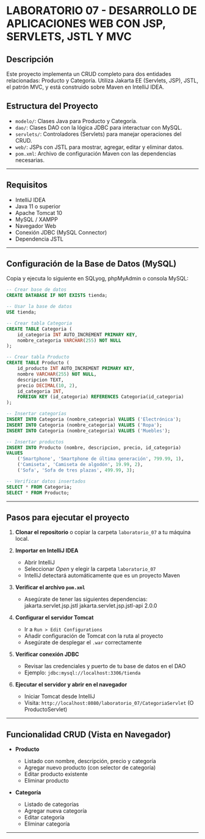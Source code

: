 # LABORATORIO 07 - DESARROLLO DE APLICACIONES WEB CON JSP, SERVLETS, JSTL Y MVC

## Descripción
Este proyecto implementa un CRUD completo para dos entidades relacionadas: Producto y Categoría. Utiliza Jakarta EE (Servlets, JSP), JSTL, el patrón MVC, y está construido sobre Maven en IntelliJ IDEA.

## Estructura del Proyecto
- `modelo/`: Clases Java para Producto y Categoría.
- `dao/`: Clases DAO con la lógica JDBC para interactuar con MySQL.
- `servlets/`: Controladores (Servlets) para manejar operaciones del CRUD.
- `web/`: JSPs con JSTL para mostrar, agregar, editar y eliminar datos.
- `pom.xml`: Archivo de configuración Maven con las dependencias necesarias.

---

## Requisitos
- IntelliJ IDEA
- Java 11 o superior
- Apache Tomcat 10
- MySQL / XAMPP
- Navegador Web
- Conexión JDBC (MySQL Connector)
- Dependencia JSTL

---

## Configuración de la Base de Datos (MySQL)

Copia y ejecuta lo siguiente en SQLyog, phpMyAdmin o consola MySQL:

```sql
-- Crear base de datos
CREATE DATABASE IF NOT EXISTS tienda;

-- Usar la base de datos
USE tienda;

-- Crear tabla Categoria
CREATE TABLE Categoria (
    id_categoria INT AUTO_INCREMENT PRIMARY KEY,
    nombre_categoria VARCHAR(255) NOT NULL
);

-- Crear tabla Producto
CREATE TABLE Producto (
    id_producto INT AUTO_INCREMENT PRIMARY KEY,
    nombre VARCHAR(255) NOT NULL,
    descripcion TEXT,
    precio DECIMAL(10, 2),
    id_categoria INT,
    FOREIGN KEY (id_categoria) REFERENCES Categoria(id_categoria)
);

-- Insertar categorías
INSERT INTO Categoria (nombre_categoria) VALUES ('Electrónica');
INSERT INTO Categoria (nombre_categoria) VALUES ('Ropa');
INSERT INTO Categoria (nombre_categoria) VALUES ('Muebles');

-- Insertar productos
INSERT INTO Producto (nombre, descripcion, precio, id_categoria) 
VALUES 
    ('Smartphone', 'Smartphone de última generación', 799.99, 1),
    ('Camiseta', 'Camiseta de algodón', 19.99, 2),
    ('Sofa', 'Sofa de tres plazas', 499.99, 3);

-- Verificar datos insertados
SELECT * FROM Categoria;
SELECT * FROM Producto;
```

---

## Pasos para ejecutar el proyecto

1. **Clonar el repositorio** o copiar la carpeta `laboratorio_07` a tu máquina local.

2. **Importar en IntelliJ IDEA**
   - Abrir IntelliJ
   - Seleccionar *Open* y elegir la carpeta `laboratorio_07`
   - IntelliJ detectará automáticamente que es un proyecto Maven

3. **Verificar el archivo `pom.xml`**
   - Asegúrate de tener las siguientes dependencias:
     <dependency>
         <groupId>jakarta.servlet.jsp.jstl</groupId>
         <artifactId>jakarta.servlet.jsp.jstl-api</artifactId>
         <version>2.0.0</version>
     </dependency>

4. **Configurar el servidor Tomcat**
   - Ir a `Run > Edit Configurations`
   - Añadir configuración de Tomcat con la ruta al proyecto
   - Asegúrate de desplegar el `.war` correctamente

5. **Verificar conexión JDBC**
   - Revisar las credenciales y puerto de tu base de datos en el DAO
   - Ejemplo: `jdbc:mysql://localhost:3306/tienda`

6. **Ejecutar el servidor y abrir en el navegador**
   - Iniciar Tomcat desde IntelliJ
   - Visita: `http://localhost:8080/laboratorio_07/CategoriaServlet` (O ProductoServlet)

---

## Funcionalidad CRUD (Vista en Navegador)

- **Producto**
  - Listado con nombre, descripción, precio y categoría
  - Agregar nuevo producto (con selector de categoría)
  - Editar producto existente
  - Eliminar producto

- **Categoría**
  - Listado de categorías
  - Agregar nueva categoría
  - Editar categoría
  - Eliminar categoría

---

